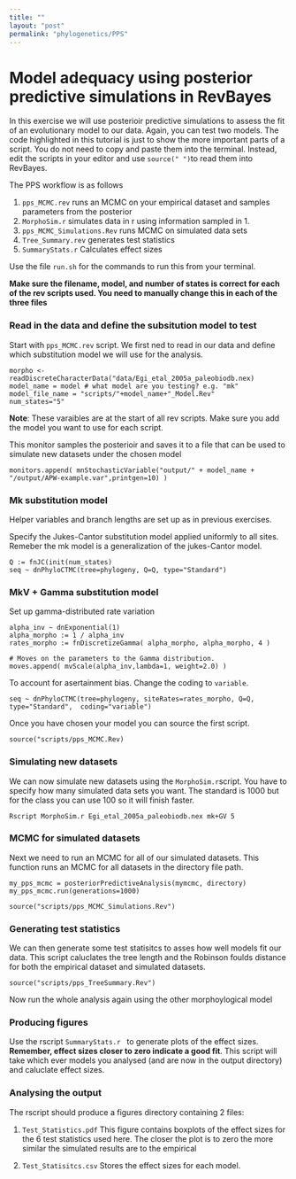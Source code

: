 ```yaml
---
title: ""
layout: "post" 
permalink: "phylogenetics/PPS"
---
```


# Model adequacy using posterior predictive simulations in RevBayes

In this exercise we will use posterioir predictive simulations to assess the fit of an evolutionary model to our data. Again, you can test two models.
The code highlighted in this tutorial is just to show the more important parts of a script. You do not need to copy and paste them into the terminal. Instead, edit the scripts in your editor and use `source(" ")`to read them into RevBayes.

The PPS workflow is as follows
 
1. `pps_MCMC.rev` runs an MCMC on your empirical dataset and samples parameters from the posterior
2.  `MorphoSim.r` simulates data in r using information sampled in 1. 
3. `pps_MCMC_Simulations.Rev` runs MCMC on simulated data sets
4. `Tree_Summary.rev` generates test statistics
5. `SummaryStats.r` Calculates effect sizes

Use the file `run.sh` for the commands to run this from your terminal. 

__Make sure the filename, model, and number of states is correct for each of the rev scripts used. You need to manually change this in each of the three files__


### Read in the data and define the subsitution model to test 
Start with `pps_MCMC.rev` script. We first ned to read in our data and define which substitution model we will use for the analysis.

```
morpho <- readDiscreteCharacterData("data/Egi_etal_2005a_paleobiodb.nex)
model_name = model # what model are you testing? e.g. "mk"
model_file_name = "scripts/"+model_name+"_Model.Rev"
num_states="5"
```
**Note**: These varaibles are at the start of all rev scripts. Make sure you add the model you want to use for each script.

This monitor samples the posterioir and saves it to a file that can be used to simulate new datasets under the chosen model 

```
monitors.append( mnStochasticVariable("output/" + model_name + "/output/APW-example.var",printgen=10) )
```

### Mk substitution model
Helper variables and branch lengths are set up as in previous exercises. 

Specify the Jukes-Cantor substitution model applied uniformly to all sites. Remeber the mk model is a generalization of the jukes-Cantor model. 

```
Q := fnJC(init(num_states) 
seq ~ dnPhyloCTMC(tree=phylogeny, Q=Q, type="Standard")
```
 
### MkV + Gamma substitution model
Set up gamma-distributed rate variation 

```
alpha_inv ~ dnExponential(1)
alpha_morpho := 1 / alpha_inv
rates_morpho := fnDiscretizeGamma( alpha_morpho, alpha_morpho, 4 ) 

# Moves on the parameters to the Gamma distribution.
moves.append( mvScale(alpha_inv,lambda=1, weight=2.0) )
``` 
   
To account for asertainment bias. Change the coding to `variable`.

```   
seq ~ dnPhyloCTMC(tree=phylogeny, siteRates=rates_morpho, Q=Q, type="Standard",  coding="variable")
``` 

    
Once you have chosen your model you can source the first script.

``` 
source("scripts/pps_MCMC.Rev)
``` 
  
### Simulating new datasets
We can now simulate new datasets using the `MorphoSim.r`script. You have to specify how many simulated data sets you want. The standard is 1000 but for the class you can use 100 so it will finish faster. 

``` 
Rscript MorphoSim.r Egi_etal_2005a_paleobiodb.nex mk+GV 5
```

### MCMC for simulated datasets
Next we need to run an MCMC for all of our simulated datasets. This function runs an MCMC for all datasets in the directory file path. 

``` 
my_pps_mcmc = posteriorPredictiveAnalysis(mymcmc, directory)
my_pps_mcmc.run(generations=1000)
```

``` 
source("scripts/pps_MCMC_Simulations.Rev")
```

### Generating test statistics
We can then generate some test statisitcs to asses how well models fit our data. This script caluclates the tree length and the Robinson foulds distance for both the empirical dataset and simulated datasets. 

``` 
source("scripts/pps_TreeSummary.Rev")
```

Now run the whole analysis again using the other morphoylogical model

### Producing figures
Use the rscript `SummaryStats.r ` to generate plots of the effect sizes. __Remember, effect sizes closer to zero indicate a good fit__.
This script will take which ever models you analysed (and are now in the output directory) and caluclate effect sizes. 


### Analysing the output 

The rscript should produce a figures directory containing 2 files:

1. `Test_Statistics.pdf` This figure contains boxplots of the effect sizes for the 6 test statistics used here. The closer the plot is to zero the more similar the simulated results are to the empirical 

2. `Test_Statisitcs.csv` Stores the effect sizes for each model.




